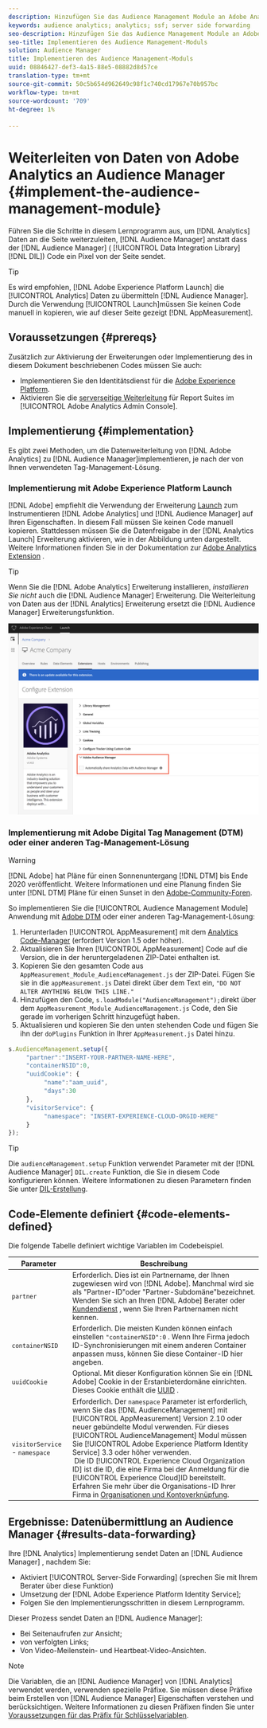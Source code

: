 ```yaml
---
description: Hinzufügen Sie das Audience Management Module an Adobe Analytics AppMeasurement, um Analytics-Daten an den Audience Manager weiterzuleiten, anstatt dass der DIL-Code (Audience Manager Data Integration Library) ein Pixel von der Seite sendet.
keywords: audience analytics; analytics; ssf; server side forwarding
seo-description: Hinzufügen Sie das Audience Management Module an Adobe Analytics AppMeasurement, um Analytics-Daten an den Audience Manager weiterzuleiten, anstatt dass der DIL-Code (Audience Manager Data Integration Library) ein Pixel von der Seite sendet.
seo-title: Implementieren des Audience Management-Moduls
solution: Audience Manager
title: Implementieren des Audience Management-Moduls
uuid: 08846427-def3-4a15-88e5-08882d8d57ce
translation-type: tm+mt
source-git-commit: 50c5b654d962649c98f1c740cd17967e70b957bc
workflow-type: tm+mt
source-wordcount: '709'
ht-degree: 1%

---
```



# Weiterleiten von Daten von Adobe Analytics an Audience Manager {#implement-the-audience-management-module}

Führen Sie die Schritte in diesem Lernprogramm aus, um [!DNL Analytics] Daten an die Seite weiterzuleiten, [!DNL Audience Manager] anstatt dass der [!DNL Audience Manager] ( [!UICONTROL Data Integration Library][!DNL DIL]) Code ein Pixel von der Seite sendet.

>[!TIP]
>
>Es wird empfohlen, [!DNL Adobe Experience Platform Launch] die [!UICONTROL Analytics] Daten zu übermitteln [!DNL Audience Manager]. Durch die Verwendung [!UICONTROL Launch]müssen Sie keinen Code manuell in kopieren, wie auf dieser Seite gezeigt [!DNL AppMeasurement].

## Voraussetzungen {#prereqs}

Zusätzlich zur Aktivierung der Erweiterungen oder Implementierung des in diesem Dokument beschriebenen Codes müssen Sie auch:

* Implementieren Sie den Identitätsdienst für die [Adobe Experience Platform](https://docs.adobe.com/content/help/en/id-service/using/home.html).
* Aktivieren Sie die [serverseitige Weiterleitung](https://docs.adobe.com/help/en/analytics/admin/admin-tools/server-side-forwarding/ssf.html) für Report Suites im [!UICONTROL Adobe Analytics Admin Console].

## Implementierung {#implementation}

Es gibt zwei Methoden, um die Datenweiterleitung von [!DNL Adobe Analytics] zu [!DNL Audience Manager]implementieren, je nach der von Ihnen verwendeten Tag-Management-Lösung.

### Implementierung mit Adobe Experience Platform Launch

[!DNL Adobe] empfiehlt die Verwendung der Erweiterung [Launch](https://docs.adobe.com/content/help/en/launch/using/overview.html) zum Instrumentieren [!DNL Adobe Analytics] und [!DNL Audience Manager] auf Ihren Eigenschaften. In diesem Fall müssen Sie keinen Code manuell kopieren. Stattdessen müssen Sie die Datenfreigabe in der [!DNL Analytics Launch] Erweiterung aktivieren, wie in der Abbildung unten dargestellt. Weitere Informationen finden Sie in der Dokumentation zur [Adobe Analytics Extension](https://docs.adobe.com/content/help/en/launch/using/extensions-ref/adobe-extension/analytics-extension/overview.html#adobe-audience-manager) .

>[!TIP]
>
>Wenn Sie die [!DNL Adobe Analytics] Erweiterung installieren, *installieren Sie nicht* auch die [!DNL Audience Manager] Erweiterung. Die Weiterleitung von Daten aus der [!DNL Analytics] Erweiterung ersetzt die [!DNL Audience Manager] Erweiterungsfunktion.

![So aktivieren Sie die Datenfreigabe von der Adobe Analytics Extension in Audience Manager](/help/using/integration/assets/analytics-to-aam.png)

### Implementierung mit Adobe Digital Tag Management (DTM) oder einer anderen Tag-Management-Lösung

>[!WARNING]
>
>[!DNL Adobe] hat Pläne für einen Sonnenuntergang [!DNL DTM] bis Ende 2020 veröffentlicht. Weitere Informationen und eine Planung finden Sie unter [!DNL DTM] Pläne für einen Sunset in den [Adobe-Community-Foren](https://forums.adobe.com/community/experience-cloud/platform/launch/blog/2018/10/05/dtm-plans-for-a-sunset).

So implementieren Sie die [!UICONTROL Audience Management Module] Anwendung mit [Adobe DTM](https://docs.adobe.com/content/help/en/dtm/using/dtm-home.html) oder einer anderen Tag-Management-Lösung:

1. Herunterladen [!UICONTROL AppMeasurement] mit dem [Analytics Code-Manager](https://docs.adobe.com/content/help/en/analytics/admin/admin-tools/code-manager-admin.html) (erfordert Version 1.5 oder höher).
1. Aktualisieren Sie Ihren [!UICONTROL AppMeasurement] Code auf die Version, die in der heruntergeladenen ZIP-Datei enthalten ist.
1. Kopieren Sie den gesamten Code aus `AppMeasurement_Module_AudienceManagement.js` der ZIP-Datei. Fügen Sie sie in die `appMeasurement.js` Datei direkt über dem Text ein, `"DO NOT ALTER ANYTHING BELOW THIS LINE."`
1. Hinzufügen den Code, `s.loadModule("AudienceManagement");`direkt über dem `AppMeasurement_Module_AudienceManagement.js` Code, den Sie gerade im vorherigen Schritt hinzugefügt haben.
1. Aktualisieren und kopieren Sie den unten stehenden Code und fügen Sie ihn der `doPlugins` Funktion in Ihrer `AppMeasurement.js` Datei hinzu.

```js
s.AudienceManagement.setup({ 
     "partner":"INSERT-YOUR-PARTNER-NAME-HERE", 
     "containerNSID":0, 
     "uuidCookie": { 
          "name":"aam_uuid", 
          "days":30
     },
     "visitorService": {
          "namespace": "INSERT-EXPERIENCE-CLOUD-ORGID-HERE" 
     } 
});
```

>[!TIP]
>
>Die `audienceManagement.setup` Funktion verwendet Parameter mit der [!DNL Audience Manager] `DIL.create` Funktion, die Sie in diesem Code konfigurieren können. Weitere Informationen zu diesen Parametern finden Sie unter [DIL-Erstellung](../../dil/dil-class-overview/dil-create.md#dil-create).

## Code-Elemente definiert {#code-elements-defined}

Die folgende Tabelle definiert wichtige Variablen im Codebeispiel.

| Parameter | Beschreibung |
|--- |--- |
| `partner` | Erforderlich. Dies ist ein Partnername, der Ihnen zugewiesen wird von [!DNL Adobe]. Manchmal wird sie als &quot;Partner-ID&quot;oder &quot;Partner-Subdomäne&quot;bezeichnet.  Wenden Sie sich an Ihren [!DNL Adobe] Berater oder [Kundendienst](https://helpx.adobe.com/marketing-cloud/contact-support.html) , wenn Sie Ihren Partnernamen nicht kennen. |
| `containerNSID` | Erforderlich. Die meisten Kunden können einfach einstellen `"containerNSID":0` . Wenn Ihre Firma jedoch ID-Synchronisierungen mit einem anderen Container anpassen muss, können Sie diese Container-ID hier angeben. |
| `uuidCookie` | Optional. Mit dieser Konfiguration können Sie ein [!DNL Adobe] Cookie in der Erstanbieterdomäne einrichten. Dieses Cookie enthält die [UUID](../../reference/ids-in-aam.md) . |
| `visitorService` - `namespace` | Erforderlich. Der `namespace` Parameter ist erforderlich, wenn Sie das [!DNL AudienceManagement] mit [!UICONTROL AppMeasurement] Version 2.10 oder neuer gebündelte Modul verwenden. Für dieses [!UICONTROL AudienceManagement] Modul müssen Sie [!UICONTROL Adobe Experience Platform Identity Service] 3.3 oder höher verwenden. <br> Die ID [!UICONTROL Experience Cloud Organization ID] ist die ID, die eine Firma bei der Anmeldung für die [!UICONTROL Experience Cloud]ID bereitstellt. Erfahren Sie mehr über die Organisations-ID Ihrer Firma in [Organisationen und Kontoverknüpfung](https://docs.adobe.com/content/help/en/core-services/interface/manage-users-and-products/organizations.html). |

## Ergebnisse: Datenübermittlung an Audience Manager {#results-data-forwarding}

Ihre [!DNL Analytics] Implementierung sendet Daten an [!DNL Audience Manager] , nachdem Sie:

* Aktiviert [!UICONTROL Server-Side Forwarding] (sprechen Sie mit Ihrem Berater über diese Funktion)
* Umsetzung der [!DNL Adobe Experience Platform Identity Service];
* Folgen Sie den Implementierungsschritten in diesem Lernprogramm.

Dieser Prozess sendet Daten an [!DNL Audience Manager]:

* Bei Seitenaufrufen zur Ansicht;
* von verfolgten Links;
* Von Video-Meilenstein- und Heartbeat-Video-Ansichten.

>[!NOTE]
>
>Die Variablen, die an [!DNL Audience Manager] von [!DNL Analytics] verwendet werden, verwenden spezielle Präfixe. Sie müssen diese Präfixe beim Erstellen von [!DNL Audience Manager] Eigenschaften verstehen und berücksichtigen. Weitere Informationen zu diesen Präfixen finden Sie unter [Voraussetzungen für das Präfix für Schlüsselvariablen](../../features/traits/trait-variable-prefixes.md).